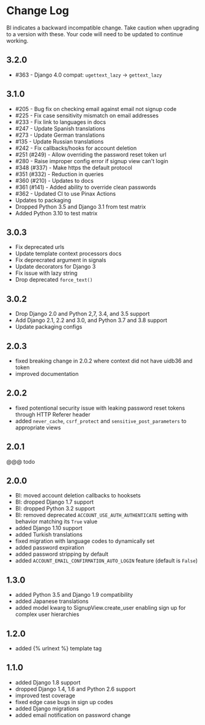 # Change Log

BI indicates a backward incompatible change. Take caution when upgrading to a
version with these. Your code will need to be updated to continue working.

## 3.2.0

* #363 - Django 4.0 compat: `ugettext_lazy` -> `gettext_lazy`

## 3.1.0

* #205 - Bug fix on checking email against email not signup code
* #225 - Fix case sensitivity mismatch on email addresses
* #233 - Fix link to languages in docs
* #247 - Update Spanish translations
* #273 - Update German translations
* #135 - Update Russian translations
* #242 - Fix callbacks/hooks for account deletion
* #251 (#249) - Allow overriding the password reset token url
* #280 - Raise improper config error if signup view can't login
* #348 (#337) - Make https the default protocol
* #351 (#332) - Reduction in queries
* #360 (#210) - Updates to docs
* #361 (#141) - Added ability to override clean passwords
* #362 - Updated CI to use Pinax Actions
* Updates to packaging
* Dropped Python 3.5 and Django 3.1 from test matrix
* Added Python 3.10 to test matrix


## 3.0.3

* Fix deprecated urls
* Update template context processors docs
* Fix deprecrated argument in signals
* Update decorators for Django 3
* Fix issue with lazy string
* Drop deprecated `force_text()`

## 3.0.2

* Drop Django 2.0 and Python 2,7, 3.4, and 3.5 support
* Add Django 2.1, 2.2 and 3.0, and Python 3.7 and 3.8 support
* Update packaging configs

## 2.0.3

 * fixed breaking change in 2.0.2 where context did not have uidb36 and token
 * improved documentation

## 2.0.2

 * fixed potentional security issue with leaking password reset tokens through HTTP Referer header
 * added `never_cache`, `csrf_protect` and `sensitive_post_parameters` to appropriate views

## 2.0.1

@@@ todo

## 2.0.0

 * BI: moved account deletion callbacks to hooksets
 * BI: dropped Django 1.7 support
 * BI: dropped Python 3.2 support
 * BI: removed deprecated `ACCOUNT_USE_AUTH_AUTHENTICATE` setting with behavior matching its `True` value
 * added Django 1.10 support
 * added Turkish translations
 * fixed migration with language codes to dynamically set
 * added password expiration
 * added password stripping by default
 * added `ACCOUNT_EMAIL_CONFIRMATION_AUTO_LOGIN` feature (default is `False`)

## 1.3.0

 * added Python 3.5 and Django 1.9 compatibility
 * added Japanese translations
 * added model kwarg to SignupView.create_user enabling sign up for complex user hierarchies

## 1.2.0

 * added {% urlnext %} template tag

## 1.1.0

 * added Django 1.8 support
 * dropped Django 1.4, 1.6 and Python 2.6 support
 * improved test coverage
 * fixed edge case bugs in sign up codes
 * added Django migrations
 * added email notification on password change
